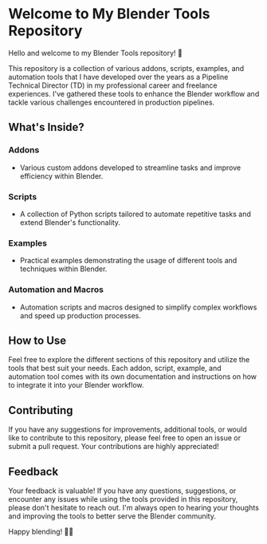 # Welcome to My Blender Tools Repository

Hello and welcome to my Blender Tools repository! 🎉

This repository is a collection of various addons, scripts, examples, and automation tools that I have developed over the years as a Pipeline Technical Director (TD) in my professional career and freelance experiences. I've gathered these tools to enhance the Blender workflow and tackle various challenges encountered in production pipelines.

## What's Inside?

### Addons
- Various custom addons developed to streamline tasks and improve efficiency within Blender.

### Scripts
- A collection of Python scripts tailored to automate repetitive tasks and extend Blender's functionality.

### Examples
- Practical examples demonstrating the usage of different tools and techniques within Blender.

### Automation and Macros
- Automation scripts and macros designed to simplify complex workflows and speed up production processes.

## How to Use

Feel free to explore the different sections of this repository and utilize the tools that best suit your needs. Each addon, script, example, and automation tool comes with its own documentation and instructions on how to integrate it into your Blender workflow.

## Contributing

If you have any suggestions for improvements, additional tools, or would like to contribute to this repository, please feel free to open an issue or submit a pull request. Your contributions are highly appreciated!

## Feedback

Your feedback is valuable! If you have any questions, suggestions, or encounter any issues while using the tools provided in this repository, please don't hesitate to reach out. I'm always open to hearing your thoughts and improving the tools to better serve the Blender community.

Happy blending! 🎨✨
